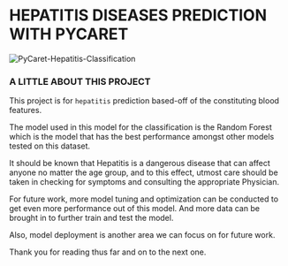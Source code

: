 # HEPATITIS DISEASES PREDICTION WITH PYCARET

![PyCaret-Hepatitis-Classification](https://github.com/taofeekaoyusuf/hepatitis-prediction-with-pycaret/blob/main/pycaret.png)

### A LITTLE ABOUT THIS PROJECT

This project is for `hepatitis` prediction based-off of the constituting blood features. 

The model used in this model for the classification is the Random Forest which is the model that
has the best performance amongst other models tested on this dataset.

It should be known that Hepatitis is a dangerous disease that can affect anyone no matter the age group, and to this 
effect, utmost care should be taken in checking for symptoms and consulting the appropriate Physician.

For future work, more model tuning and optimization can be conducted to get even more performance out of this model. And 
more data can be brought in to further train and test the model.

Also, model deployment is another area we can focus on for future work.

Thank you for reading thus far and on to the next one.
